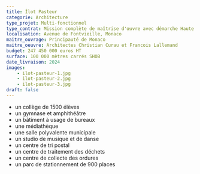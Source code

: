 ```yaml
---
title: Îlot Pasteur
categorie: Architecture
type_projet: Multi-fonctionnel
type_contrat: Mission complète de maîtrise d'œuvre avec démarche Haute qualité Environnementale (HQE).
localisation: Avenue de Fontvieille, Monaco
maitre_ouvrage: Principauté de Monaco
maitre_oeuvre: Architectes Christian Curau et Francois Lallemand
budget: 247 450 000 euros HT
surface: 100 000 mètres carrés SHOB
date_livraison: 2024
images:
    - ilot-pasteur-1.jpg
    - ilot-pasteur-2.jpg
    - ilot-pasteur-3.jpg
draft: false
---
```

* un collège de 1500 élèves
* un gymnase et amphithéâtre
* un bâtiment à usage de bureaux
* une médiathèque
* une salle polyvalente municipale
* un studio de musique et de danse
* un centre de tri postal
* un centre de traitement des déchets
* un centre de collecte des ordures
* un parc de stationnement de 900 places